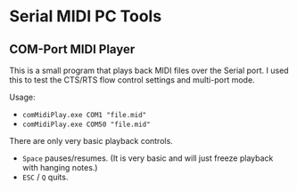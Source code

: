 # Serial MIDI PC Tools

## COM-Port MIDI Player

This is a small program that plays back MIDI files over the Serial port.
I used this to test the CTS/RTS flow control settings and multi-port mode.

Usage:
- `comMidiPlay.exe COM1 "file.mid"`
- `comMidiPlay.exe COM50 "file.mid"`

There are only very basic playback controls.
- `Space` pauses/resumes. (It is very basic and will just freeze playback with hanging notes.)
- `ESC` / `Q` quits.
